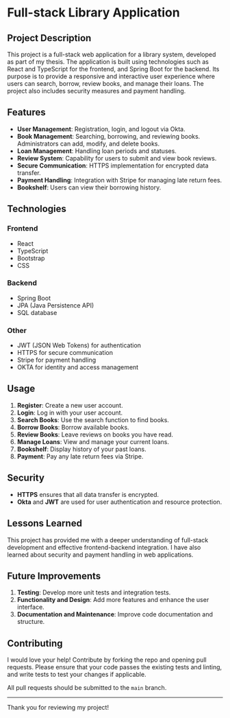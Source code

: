 # Full-stack Library Application

## Project Description
This project is a full-stack web application for a library system, developed as part of my thesis. The application is built using technologies such as React and TypeScript for the frontend, and Spring Boot for the backend. Its purpose is to provide a responsive and interactive user experience where users can search, borrow, review books, and manage their loans. The project also includes security measures and payment handling.

## Features
- **User Management**: Registration, login, and logout via Okta.
- **Book Management**: Searching, borrowing, and reviewing books. Administrators can add, modify, and delete books.
- **Loan Management**: Handling loan periods and statuses.
- **Review System**: Capability for users to submit and view book reviews.
- **Secure Communication**: HTTPS implementation for encrypted data transfer.
- **Payment Handling**: Integration with Stripe for managing late return fees.
- **Bookshelf**: Users can view their borrowing history.

## Technologies
### Frontend
- React
- TypeScript
- Bootstrap
- CSS

### Backend
- Spring Boot
- JPA (Java Persistence API)
- SQL database

### Other
- JWT (JSON Web Tokens) for authentication
- HTTPS for secure communication
- Stripe for payment handling
- OKTA for identity and access management

## Usage
1. **Register**: Create a new user account.
2. **Login**: Log in with your user account.
3. **Search Books**: Use the search function to find books.
4. **Borrow Books**: Borrow available books.
5. **Review Books**: Leave reviews on books you have read.
6. **Manage Loans**: View and manage your current loans.
7. **Bookshelf**: Display history of your past loans.
8. **Payment**: Pay any late return fees via Stripe.

## Security
- **HTTPS** ensures that all data transfer is encrypted.
- **Okta** and **JWT** are used for user authentication and resource protection.

## Lessons Learned
This project has provided me with a deeper understanding of full-stack development and effective frontend-backend integration. I have also learned about security and payment handling in web applications.

## Future Improvements
1. **Testing**: Develop more unit tests and integration tests.
2. **Functionality and Design**: Add more features and enhance the user interface.
3. **Documentation and Maintenance**: Improve code documentation and structure.

## Contributing
I would love your help! Contribute by forking the repo and opening pull requests. Please ensure that your code passes the existing tests and linting, and write tests to test your changes if applicable.

All pull requests should be submitted to the `main` branch.

---

Thank you for reviewing my project!
